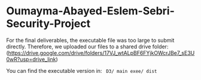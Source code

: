 # Oumayma-Abayed-Eslem-Sebri-Security-Project
For the final deliverables, the executable file was too large to submit directly. Therefore, we uploaded our files to a shared drive folder: (https://drive.google.com/drive/folders/17VJ_wtALpBF6FYjkOWcrJBe7_sE3U0wR?usp=drive_link)

You can find the executable version in: ``` D3/ main exee/ dist```
